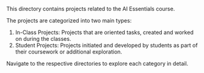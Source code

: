 This directory contains projects related to the AI Essentials course.

The projects are categorized into two main types:

1. In-Class Projects: Projects that are oriented tasks, created and worked on during the classes.
2. Student Projects: Projects initiated and developed by students as part of their coursework or additional exploration.

Navigate to the respective directories to explore each category in detail.